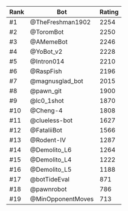 Rank|Bot|Rating
---|---|---
#1|@TheFreshman1902|2254
#2|@ToromBot|2250
#3|@AMemeBot|2246
#4|@YoBot_v2|2228
#5|@Intron014|2210
#6|@RaspFish|2196
#7|@magnusglad_bot|2015
#8|@pawn_git|1900
#9|@lc0_1shot|1870
#10|@Cheng-4|1808
#11|@clueless-bot|1627
#12|@FataliiBot|1566
#13|@Rodent-IV|1287
#14|@Demolito_L6|1264
#15|@Demolito_L4|1222
#16|@Demolito_L5|1188
#17|@botTideEval|871
#18|@pawnrobot|786
#19|@MinOpponentMoves|713
